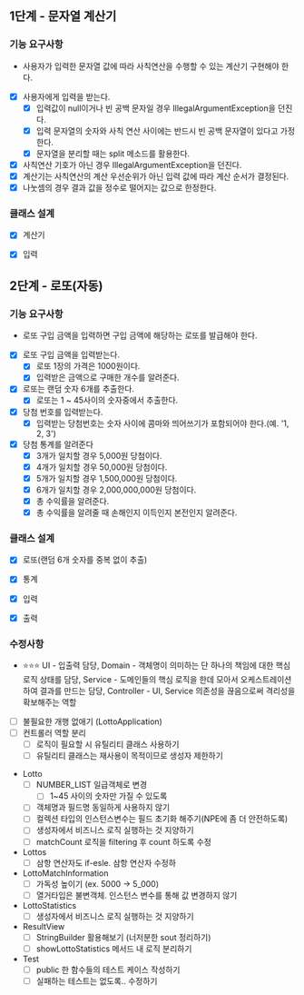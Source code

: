 ## 1단계 - 문자열 계산기
### 기능 요구사항
- 사용자가 입력한 문자열 값에 따라 사칙연산을 수행할 수 있는 계산기 구현해야 한다.
- [x] 사용자에게 입력을 받는다.
  - [x] 입력값이 null이거나 빈 공백 문자일 경우 IllegalArgumentException을 던진다.
  - [x] 입력 문자열의 숫자와 사칙 연산 사이에는 반드시 빈 공백 문자열이 있다고 가정한다.
  - [x] 문자열을 분리할 때는 split 메소드를 활용한다.
- [x] 사칙연산 기호가 아닌 경우 IllegalArgumentException을 던진다.
- [x] 계산기는 사칙연산의 계산 우선순위가 아닌 입력 값에 따라 계산 순서가 결정된다.
- [x] 나눗셈의 경우 결과 값을 정수로 떨어지는 값으로 한정한다.

### 클래스 설계
- [x] 계산기

- [x] 입력


## 2단계 - 로또(자동)
### 기능 요구사항
- 로또 구입 금액을 입력하면 구입 금액에 해당하는 로또를 발급해야 한다.
- [x] 로또 구입 금액을 입력받는다.
  - [x] 로또 1장의 가격은 1000원이다.
  - [x] 입력받은 금액으로 구매한 개수를 알려준다.
- [x] 로또는 랜덤 숫자 6개를 추출한다.
  - [x] 로또는 1 ~ 45사이의 숫자중에서 추출한다.
- [x] 당첨 번호를 입력받는다.
  - [x] 입력받는 당첨번호는 숫자 사이에 콤마와 띄어쓰기가 포함되어야 한다.(예. '1, 2, 3')
- [x] 당첨 통계를 알려준다
  - [x] 3개가 일치할 경우 5,000원 당첨이다.
  - [x] 4개가 일치할 경우 50,000원 당첨이다.
  - [x] 5개가 일치할 경우 1,500,000원 당첨이다.
  - [x] 6개가 일치할 경우 2,000,000,000원 당첨이다.
  - [x] 총 수익률을 알려준다.
  - [x] 총 수익률을 알려줄 때 손해인지 이득인지 본전인지 알려준다.

### 클래스 설계
- [x] 로또(랜덤 6개 숫자를 중복 없이 추출)
- [x] 통계

- [x] 입력
- [x] 출력

### 수정사항
- ⭐⭐⭐ UI - 입출력 담당, Domain - 객체명이 의미하는 단 하나의 책임에 대한 핵심 로직 상태를 담당, Service - 도메인들의 핵심 로직을 한데 모아서 오케스트레이션하여 결과를 만드는 담당, Controller - UI, Service 의존성을 끊음으로써 격리성을 확보해주는 역할
- [ ] 불필요한 개행 없애기 (LottoApplication)
- [ ] 컨트롤러 역할 분리
  - [ ] 로직이 필요할 시 유틸리티 클래스 사용하기
  - [ ] 유틸리티 클래스는 재사용이 목적이므로 생성자 제한하기
- Lotto
  - [ ] NUMBER_LIST 일급객체로 변경
    - [ ] 1~45 사이의 숫자만 가질 수 있도록
  - [ ] 객체명과 필드명 동일하게 사용하지 않기
  - [ ] 컬렉션 타입의 인스턴스변수는 필드 초기화 해주기(NPE에 좀 더 안전하도록)
  - [ ] 생성자에서 비즈니스 로직 실행하는 것 지양하기
  - [ ] matchCount 로직을 filtering 후 count 하도록 수정
- Lottos
  - [ ] 삼항 연산자도 if-esle. 삼항 연산자 수정하
- LottoMatchInformation
  - [ ] 가독성 높이기 (ex. 5000 -> 5_000)
  - [ ] 열거타입은 불변객체. 인스턴스 변수를 통해 값 변경하지 않기
- LottoStatistics
  - [ ] 생성자에서 비즈니스 로직 실행하는 것 지양하기
- ResultView
  - [ ] StringBuilder 활용해보기 (너저분한 sout 정리하기)
  - [ ] showLottoStatistics 메서드 내 로직 분리하기
- Test
  - [ ] public 한 함수들의 테스트 케이스 작성하기
  - [ ] 실패하는 테스트는 없도록.. 수정하기

